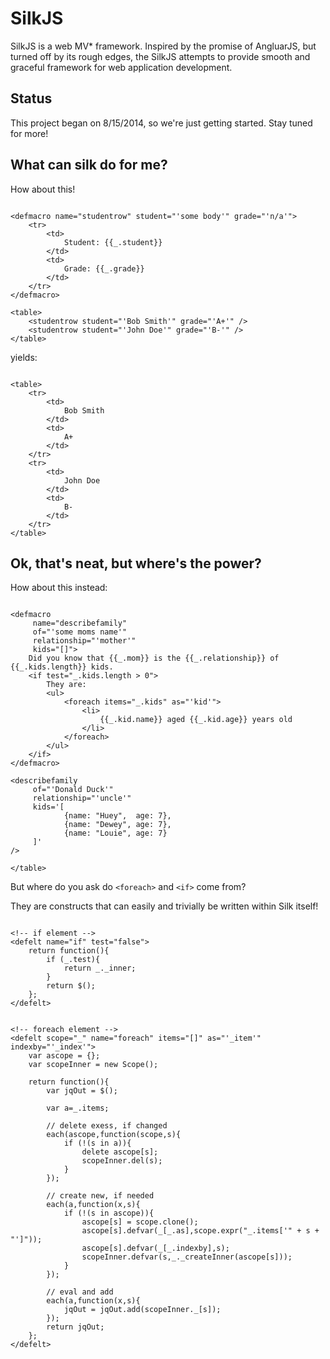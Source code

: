 SilkJS
======

SilkJS is a web MV* framework. Inspired by the promise of AngluarJS, but turned off by its rough edges, the SilkJS attempts to provide smooth and graceful framework for web application development.


Status
------

This project began on 8/15/2014, so we're just getting started. Stay tuned for more!

What can silk do for me?
------------------------

How about this!

~~~

<defmacro name="studentrow" student="'some body'" grade="'n/a'">
	<tr>
		<td>
			Student: {{_.student}}
		</td>
		<td>
			Grade: {{_.grade}}
		</td>
	</tr>
</defmacro>

<table>
	<studentrow student="'Bob Smith'" grade="'A+'" />
	<studentrow student="'John Doe'" grade="'B-'" />
</table>

~~~

yields:


~~~

<table>
	<tr>
		<td>
			Bob Smith
		</td>
		<td>
			A+
		</td>
	</tr>
	<tr>
		<td>
			John Doe
		</td>
		<td>
			B-
		</td>
	</tr>
</table>

~~~



Ok, that's neat, but where's the power?
---------------------------------------

How about this instead:

~~~

<defmacro 
	 name="describefamily" 
	 of="'some moms name'" 
	 relationship="'mother'" 
	 kids="[]">
	Did you know that {{_.mom}} is the {{_.relationship}} of {{_.kids.length}} kids.
	<if test="_.kids.length > 0">
		They are:
		<ul>
			<foreach items="_.kids" as="'kid'">
				<li>
					{{_.kid.name}} aged {{_.kid.age}} years old
				</li>
			</foreach>
		</ul>
	</if>
</defmacro>

<describefamily 
	 of="'Donald Duck'" 
	 relationship="'uncle'"
	 kids='[
			{name: "Huey",  age: 7},
			{name: "Dewey", age: 7},
			{name: "Louie", age: 7}
	 ]'
/>
								
</table>

~~~

But where do you ask do `<foreach>` and `<if>` come from?

They are constructs that can easily and trivially be written within Silk itself!



~~~

<!-- if element -->
<defelt name="if" test="false">
	return function(){
		if (_.test){
			return _._inner;
		}
		return $();
	};
</defelt>

~~~




~~~

<!-- foreach element -->
<defelt scope="_" name="foreach" items="[]" as="'_item'" indexby="'_index'">
	var ascope = {};
	var scopeInner = new Scope();

	return function(){
		var jqOut = $();

		var a=_.items;

		// delete exess, if changed 
		each(ascope,function(scope,s){
			if (!(s in a)){
				delete ascope[s];
				scopeInner.del(s);
			}
		});

		// create new, if needed
		each(a,function(x,s){
			if (!(s in ascope)){
				ascope[s] = scope.clone();
				ascope[s].defvar(_[_.as],scope.expr("_.items['" + s + "']"));
				ascope[s].defvar(_[_.indexby],s);
				scopeInner.defvar(s,_._createInner(ascope[s]));
			}
		});

		// eval and add
		each(a,function(x,s){
			jqOut = jqOut.add(scopeInner._[s]);
		});
		return jqOut;
	};
</defelt>


~~~






